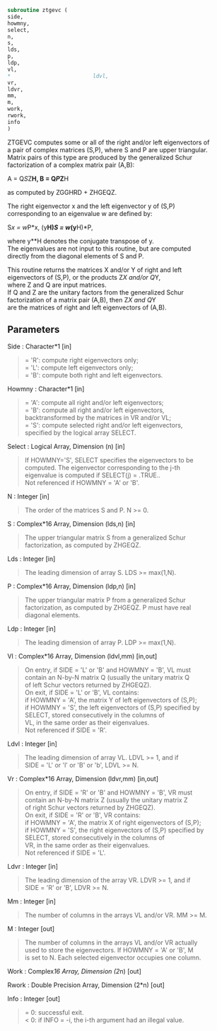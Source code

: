```fortran  
subroutine ztgevc (  
side,  
howmny,  
select,  
n,  
s,  
lds,  
p,  
ldp,  
vl,  
*                          ldvl,  
vr,  
ldvr,  
mm,  
m,  
work,  
rwork,  
info  
)  
```  
  
ZTGEVC computes some or all of the right and/or left eigenvectors of  
a pair of complex matrices (S,P), where S and P are upper triangular.  
Matrix pairs of this type are produced by the generalized Schur  
factorization of a complex matrix pair (A,B):  
  
A = Q*S*Z**H,  B = Q*P*Z**H  
  
as computed by ZGGHRD + ZHGEQZ.  
  
The right eigenvector x and the left eigenvector y of (S,P)  
corresponding to an eigenvalue w are defined by:  
  
S*x = w*P*x,  (y**H)*S = w*(y**H)*P,  
  
where y**H denotes the conjugate transpose of y.  
The eigenvalues are not input to this routine, but are computed  
directly from the diagonal elements of S and P.  
  
This routine returns the matrices X and/or Y of right and left  
eigenvectors of (S,P), or the products Z*X and/or Q*Y,  
where Z and Q are input matrices.  
If Q and Z are the unitary factors from the generalized Schur  
factorization of a matrix pair (A,B), then Z*X and Q*Y  
are the matrices of right and left eigenvectors of (A,B).  
  
## Parameters  
Side : Character*1 [in]  
> = 'R': compute right eigenvectors only;  
> = 'L': compute left eigenvectors only;  
> = 'B': compute both right and left eigenvectors.  
  
Howmny : Character*1 [in]  
> = 'A': compute all right and/or left eigenvectors;  
> = 'B': compute all right and/or left eigenvectors,  
> backtransformed by the matrices in VR and/or VL;  
> = 'S': compute selected right and/or left eigenvectors,  
> specified by the logical array SELECT.  
  
Select : Logical Array, Dimension (n) [in]  
> If HOWMNY='S', SELECT specifies the eigenvectors to be  
> computed.  The eigenvector corresponding to the j-th  
> eigenvalue is computed if SELECT(j) = .TRUE..  
> Not referenced if HOWMNY = 'A' or 'B'.  
  
N : Integer [in]  
> The order of the matrices S and P.  N >= 0.  
  
S : Complex*16 Array, Dimension (lds,n) [in]  
> The upper triangular matrix S from a generalized Schur  
> factorization, as computed by ZHGEQZ.  
  
Lds : Integer [in]  
> The leading dimension of array S.  LDS >= max(1,N).  
  
P : Complex*16 Array, Dimension (ldp,n) [in]  
> The upper triangular matrix P from a generalized Schur  
> factorization, as computed by ZHGEQZ.  P must have real  
> diagonal elements.  
  
Ldp : Integer [in]  
> The leading dimension of array P.  LDP >= max(1,N).  
  
Vl : Complex*16 Array, Dimension (ldvl,mm) [in,out]  
> On entry, if SIDE = 'L' or 'B' and HOWMNY = 'B', VL must  
> contain an N-by-N matrix Q (usually the unitary matrix Q  
> of left Schur vectors returned by ZHGEQZ).  
> On exit, if SIDE = 'L' or 'B', VL contains:  
> if HOWMNY = 'A', the matrix Y of left eigenvectors of (S,P);  
> if HOWMNY = 'S', the left eigenvectors of (S,P) specified by  
> SELECT, stored consecutively in the columns of  
> VL, in the same order as their eigenvalues.  
> Not referenced if SIDE = 'R'.  
  
Ldvl : Integer [in]  
> The leading dimension of array VL.  LDVL >= 1, and if  
> SIDE = 'L' or 'l' or 'B' or 'b', LDVL >= N.  
  
Vr : Complex*16 Array, Dimension (ldvr,mm) [in,out]  
> On entry, if SIDE = 'R' or 'B' and HOWMNY = 'B', VR must  
> contain an N-by-N matrix Z (usually the unitary matrix Z  
> of right Schur vectors returned by ZHGEQZ).  
> On exit, if SIDE = 'R' or 'B', VR contains:  
> if HOWMNY = 'A', the matrix X of right eigenvectors of (S,P);  
> if HOWMNY = 'S', the right eigenvectors of (S,P) specified by  
> SELECT, stored consecutively in the columns of  
> VR, in the same order as their eigenvalues.  
> Not referenced if SIDE = 'L'.  
  
Ldvr : Integer [in]  
> The leading dimension of the array VR.  LDVR >= 1, and if  
> SIDE = 'R' or 'B', LDVR >= N.  
  
Mm : Integer [in]  
> The number of columns in the arrays VL and/or VR. MM >= M.  
  
M : Integer [out]  
> The number of columns in the arrays VL and/or VR actually  
> used to store the eigenvectors.  If HOWMNY = 'A' or 'B', M  
> is set to N.  Each selected eigenvector occupies one column.  
  
Work : Complex*16 Array, Dimension (2*n) [out]  
  
Rwork : Double Precision Array, Dimension (2*n) [out]  
  
Info : Integer [out]  
> = 0:  successful exit.  
> < 0:  if INFO = -i, the i-th argument had an illegal value.  
  
